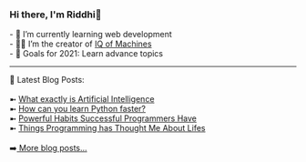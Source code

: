 <h3> Hi there, I'm Riddhi👋 </h3>
- 🌱 I’m currently learning web development <br>
- 👨‍💻 I’m the creator of <a href="https://iqofmachines.com/"> IQ of Machines </a>  <br>
- 🥅 Goals for 2021: Learn advance topics <br>
<!---
rid-v/rid-v is a ✨ special ✨ repository because its `README.md` (this file) appears on your GitHub profile.
You can click the Preview link to take a look at your changes.
--->
<hr>
📕 Latest Blog Posts: <br>
<br>
➼ <a href="https://iqofmachines.com/what-exactly-is-artificial-intelligence/">What exactly is Artificial Intelligence </a>  <br>
➼ <a href="https://iqofmachines.com/process-to-learn-python/"> How can you learn Python faster? </a>  <br>
➼ <a href="https://iqofmachines.com/8-powerful-habits-successful-programmers-have/"> Powerful Habits Successful Programmers Have </a>  <br>
➼ <a href="https://iqofmachines.com/8-things-programming-has-thought-me-about-life/"> Things Programming has Thought Me About Lifes </a>  <br>
<br>
➡️<a href="https://iqofmachines.com/"> More blog posts... </a>  <br> 
